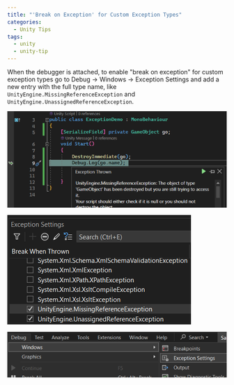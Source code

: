 ```yaml
---
title: "'Break on Exception' for Custom Exception Types"
categories:
  - Unity Tips
tags:
  - unity
  - unity-tip
---
```


When the debugger is attached, to enable "break on exception" for custom exception types go to Debug -> Windows -> Exception Settings and add a new entry with the full type name, like `UnityEngine.MissingReferenceException` and `UnityEngine.UnassignedReferenceException`.

![break-on-exception1](/assets/images/break-on-exception1.png)

![break-on-exception2](/assets/images/break-on-exception2.png)

![break-on-exception3](/assets/images/break-on-exception3.png)
